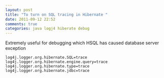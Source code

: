 ```yaml
---
layout: post
title: "To turn on SQL tracing in Hibernate "
date: 2011-09-12 22:52
comments: true
categories: java logj4 hiberate debug
---
```


Extremely useful for debugging which HSQL has caused database server exception

```
log4j.logger.org.hibernate.SQL=trace
log4j.logger.org.hibernate.engine.query=trace
log4j.logger.org.hibernate.type=trace
log4j.logger.org.hibernate.jdbc=trace
```

